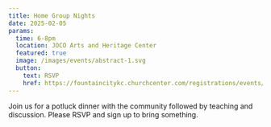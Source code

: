 ```yaml
---
title: Home Group Nights
date: 2025-02-05
params:
  time: 6-8pm
  location: JOCO Arts and Heritage Center
  featured: true
  image: /images/events/abstract-1.svg
  button:
    text: RSVP
    href: https://fountaincitykc.churchcenter.com/registrations/events/2655252
---
```


Join us for a potluck dinner with the community followed by teaching and discussion. Please RSVP and sign up to bring something.
